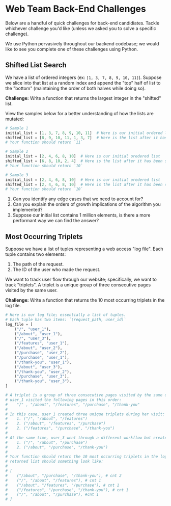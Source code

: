 # Web Team Back-End Challenges

Below are a handful of quick challenges for back-end candidiates. Tackle whichever challenge you'd like (unless we asked you to solve a specific challenge).

We use Python pervasively throughout our backend codebase; we would like to see you complete one of these challenges using Python.

## Shifted List Search

We have a list of ordered integers (ex: `[1, 3, 7, 8, 9, 10, 11]`). Suppose we slice into that list at a random index and append the "top" half of list to the "bottom" (maintaining the order of both halves while doing so).

**Challenge:** Write a function that returns the largest integer in the "shifted" list.

View the samples below for a better understanding of how the lists are mutated:

```python
# Sample 1
initial_list = [1, 3, 7, 8, 9, 10, 11]  # Here is our initial ordered list
shifted_list = [8, 9, 10, 11, 1, 3, 7]  # Here is the list after it has been sliced (at index 3) and shifted
# Your function should return `11`

# Sample 2
initial_list = [2, 4, 6, 8, 10]  # Here is our initial oredered list
shifted_list = [6, 8, 10, 2, 4]  # Here is the list after it has been sliced (at index 2) and shifted
# Your function should return `10`

# Sample 3
initial_list = [2, 4, 6, 8, 10]  # Here is our initial oredered list
shifted_list = [2, 4, 6, 8, 10]  # Here is the list after it has been sliced (at index 0) and shifted
# Your function should return `10`
```

1. Can you identify any edge cases that we need to account for?
2. Can you explain the orders of growth implications of the algorithm you implemented?
3. Suppose our initial list contains 1 million elements, is there a more performant way we can find the answer?


## Most Occurring Triplets

Suppose we have a list of tuples representing a web access "log file". Each tuple contains two elements:

1. The path of the request.
2. The ID of the user who made the request.

We want to track user flow through our website; specifically, we want to track "triplets". A triplet is a unique group of three consecutive pages visited by the same user.

**Challenge:** Write a function that returns the 10 most occurring triplets in the log file.

```python
# Here is our log file; essentially a list of tuples.
# Each tuple has two items: `(request_path, user_id)`
log_file = [
    ("/", "user_1"),
    ("/about", "user_1"),
    ("/", "user_3"),
    ("/features", "user_1"),
    ("/about", "user_2"),
    ("/purchase", "user_2"),
    ("/purchase", "user_1"),
    ("/thank-you", "user_1"),
    ("/about", "user_3"),
    ("/thank-you", "user_2"),
    ("/purchase", "user_3"),
    ("/thank-you", "user_3"),
]

# A triplet is a group of three consecutive pages visited by the same user. For example,
# user_1 visited the following pages in this order:
#    "/" , "/about", "/features", "/purchase", "/thank-you"
#
# In this case, user_1 created three unique triplets during her visit:
#    1. ("/", "/about", "/features")
#    2. ("/about", "/features", "/purchase")
#    2. ("/features", "/purchase", "/thank-you")
#
# At the same time, user_3 went through a different workflow but created two unique triplets during his visit:
#    1. ("/", "/about", "/purchase")
#    2. ("/about", "/purchase", "/thank-you")
#
# Your function should return the 10 most occurring triplets in the log file. Given the log file above, the
# returned list should something look like:
#
# [
#    ("/about", "/purchase", "/thank-you"), # cnt 2
#    ("/", "/about", "/features"), # cnt 1
#    ("/about", "/features", "/purchase"), # cnt 1
#    ("/features", "/purchase", "/thank-you"), # cnt 1
#    ("/", "/about", "/purchase"), #cnt 1
# ]
```


